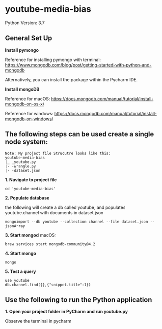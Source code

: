 # youtube-media-bias
Python Version: 3.7

## General Set Up
**Install pymongo**

Reference for installing pymongo with terminal:
https://www.mongodb.com/blog/post/getting-started-with-python-and-mongodb

Alternatively, you can install the package within the Pycharm IDE.

**Install mongoDB**

Reference for macOS: https://docs.mongodb.com/manual/tutorial/install-mongodb-on-os-x/

Reference for windows: https://docs.mongodb.com/manual/tutorial/install-mongodb-on-windows/

## The following steps can be used create a single node system:
```
Note: My project file Strucutre looks like this:
youtube-media-bias
|_ _youtube.py
|- -wrangle.py
|- -dataset.json
```
**1. Navigate to project file**
```
cd 'youtube-media-bias'
```
**2. Populate database**

the following will create a db called youtube, and populates youtube.channel with documents in dataset.json
```
mongoimport --db youtube --collection channel --file dataset.json --jsonArray
```
**3. Start mongod**
macOS: 
```
brew services start mongodb-community@4.2
````
**4. Start mongo**
```
mongo
```
**5. Test a query**
```
use youtube
db.channel.find({},{"snippet.title":1})
```
## Use the following to run the Python application
**1. Open your project folder in PyCharm and run youtube.py**

Observe the terminal in pycharm

